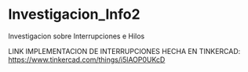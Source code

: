 # Investigacion_Info2
 Investigacion sobre Interrupciones e Hilos
 
 LINK IMPLEMENTACION DE INTERRUPCIONES HECHA EN TINKERCAD: https://www.tinkercad.com/things/i5lAOP0UKcD
